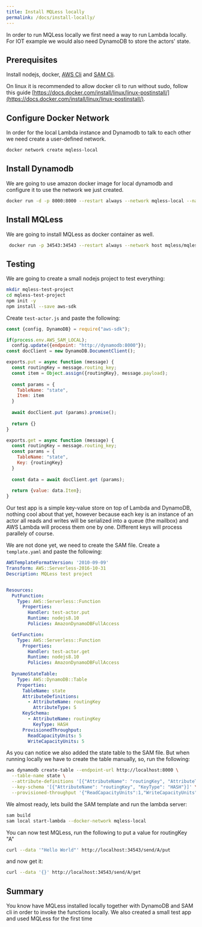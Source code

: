 ```yaml
---
title: Install MQLess locally
permalink: /docs/install-locally/
---
```


In order to run MQLess locally we first need a way to run Lambda locally. 
For IOT example we would also need DynamoDB to store the actors' state.

## Prerequisites
Install nodejs, docker, [AWS Cli](https://aws.amazon.com/cli/) and [SAM Cli](https://docs.aws.amazon.com/serverless-application-model/latest/developerguide/serverless-sam-cli-install.html).

On linux it is recommended to allow docker cli to run without sudo, follow this guide [https://docs.docker.com/install/linux/linux-postinstall/](https://docs.docker.com/install/linux/linux-postinstall/).

## Configure Docker Network

In order for the local Lambda instance and Dynamodb to talk to each other we need create a user-defined network.

```bash
docker network create mqless-local
```

## Install Dynamodb

We are going to use amazon docker image for local dynamodb and configure it to use the network we just created.

```bash
docker run -d -p 8000:8000 --restart always --network mqless-local --name dynamodb amazon/dynamodb-local
```

## Install MQLess

We are going to install MQLess as docker container as well.

```bash
 docker run -p 34543:34543 --restart always --network host mqless/mqless --aws-local http://127.0.0.1:3001
```

## Testing
 
 We are going to create a small nodejs project to test everything:
 
 ```bash
 mkdir mqless-test-project
 cd mqless-test-project
 npm init -y
 npm install --save aws-sdk
 ```
 
Create `test-actor.js` and paste the following:

```js
const {config, DynamoDB} = require("aws-sdk");

if(process.env.AWS_SAM_LOCAL);
  config.update({endpoint: "http://dynamodb:8000"});
const docClient = new DynamoDB.DocumentClient();

exports.put = async function (message) {
  const routingKey = message.routing_key;
  const item = Object.assign({routingKey}, message.payload);
  
  const params = {
    TableName: "state",
    Item: item
  }
  
  await docClient.put (params).promise();
  
  return {}
}

exports.get = async function (message) {
  const routingKey = message.routing_key;
  const params = {
    TableName: "state",
    Key: {routingKey}
  }
  
  const data = await docClient.get (params);
  
  return {value: data.Item};
}
```

Our test app is a simple key-value store on top of Lambda and DynamoDB, nothing cool about that yet, however because each key is an instance of an actor all reads and writes will be serialized into a queue (the mailbox) and AWS Lambda will process them one by one. Different keys will process parallely of course.

We are not done yet, we need to create the SAM file.
Create a `template.yaml` and paste the following:

```yaml
AWSTemplateFormatVersion: '2010-09-09'
Transform: AWS::Serverless-2016-10-31
Description: MQLess test project


Resources:
  PutFunction:
    Type: AWS::Serverless::Function
      Properties:
        Handler: test-actor.put
        Runtime: nodejs8.10
        Policies: AmazonDynamoDBFullAccess

  GetFunction:
    Type: AWS::Serverless::Function
      Properties:
        Handler: test-actor.get
        Runtime: nodejs8.10
        Policies: AmazonDynamoDBFullAccess
  
  DynamoStateTable:
    Type: AWS::DynamoDB::Table
    Properties:
      TableName: state
      AttributeDefinitions:
        - AttributeName: routingKey
          AttributeType: S
      KeySchema:
        - AttributeName: routingKey
          KeyType: HASH
      ProvisionedThroughput:
        ReadCapacityUnits: 5
        WriteCapacityUnits: 5
```

As you can notice we also added the state table to the SAM file. But when running locally we have to create the table manually, so, run the following:

```bash
aws dynamodb create-table --endpoint-url http://localhost:8000 \
  --table-name state \
  --attribute-definitions '[{"AttributeName": "routingKey", "AttributeType": "S"}]' \
  --key-schema '[{"AttributeName": "routingKey", "KeyType": "HASH"}]' \
  --provisioned-throughput '{"ReadCapacityUnits":1,"WriteCapacityUnits":1}'
```

We almost ready, lets build the SAM template and run the lambda server:
```bash
sam build
sam local start-lambda --docker-network mqless-local
```

You can now test MQLess, run the following to put a value for routingKey "A"

```bash
curl --data '"Hello World"' http://localhost:34543/send/A/put 
``` 

and now get it:

```bash
curl --data '{}' http://localhost:34543/send/A/get
```

## Summary

You know have MQLess installed locally together with DynamoDB and SAM cli in order to invoke the functions locally.
We also created a small test app and used MQLess for the first time
